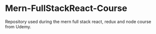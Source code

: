 # Mern-FullStackReact-Course
Repository used during the mern full stack react, redux and node course from Udemy.
